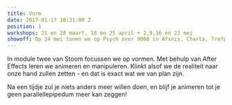 ```yaml
---
title: Vorm
date: 2017-01-17 10:31:00 Z
position: 1
workshops: 21 en 28 maart, 18 en 25 april + 2,9,16 en 23 mei
showoff: Op 24 mei tonen we op Psych over 9000 in Afsnis, Charla, Trefpunt en de Video
---
```


In module twee van Stoom focussen we op vormen. Met behulp van After Effects leren we animeren en manipuleren. Klinkt alsof we de realiteit naar onze hand zullen zetten - en dat is exact wat we van plan zijn.

Na een tijdje zul je niets anders meer willen doen, en blijf je animeren tot je geen parallellepipedum meer kan zeggen!